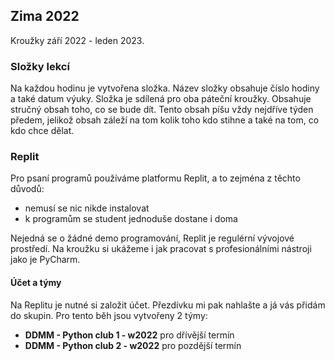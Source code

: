 ## Zima 2022 
Kroužky září 2022 - leden 2023.

### Složky lekcí 
Na každou hodinu je vytvořena složka. Název složky obsahuje číslo hodiny a také datum výuky. 
Složka je sdílená pro oba páteční kroužky.
Obsahuje stručný obsah toho, co se bude dít. Tento obsah píšu vždy nejdříve týden předem, jelikož obsah záleží na tom kolik toho kdo stihne a také na tom, co kdo chce dělat.

### Replit
Pro psaní programů používáme platformu Replit, a to zejména z těchto důvodů: 
- nemusí se nic nikde instalovat
- k programům se student jednoduše dostane i doma

Nejedná se o žádné demo programování, Replit je regulérní vývojové prostředí. Na kroužku si ukážeme i jak pracovat s profesionálními nástroji jako je PyCharm.

#### Účet a týmy
Na Replitu je nutné si založit účet. Přezdívku mi pak nahlašte a já vás přidám do skupin. Pro tento běh jsou vytvořeny 2 týmy:
- **DDMM - Python club 1 - w2022** pro dřívější termín
- **DDMM - Python club 2 - w2022** pro pozdější termín